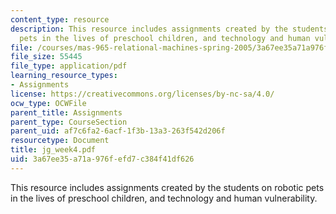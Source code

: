 ```yaml
---
content_type: resource
description: This resource includes assignments created by the students on robotic
  pets in the lives of preschool children, and technology and human vulnerability.
file: /courses/mas-965-relational-machines-spring-2005/3a67ee35a71a976fefd7c384f41df626_jg_week4.pdf
file_size: 55445
file_type: application/pdf
learning_resource_types:
- Assignments
license: https://creativecommons.org/licenses/by-nc-sa/4.0/
ocw_type: OCWFile
parent_title: Assignments
parent_type: CourseSection
parent_uid: af7c6fa2-6acf-1f3b-13a3-263f542d206f
resourcetype: Document
title: jg_week4.pdf
uid: 3a67ee35-a71a-976f-efd7-c384f41df626
---
```

This resource includes assignments created by the students on robotic pets in the lives of preschool children, and technology and human vulnerability.